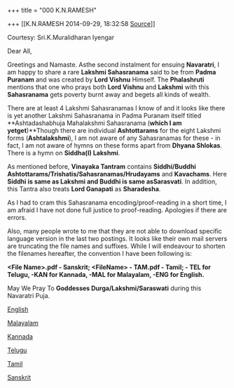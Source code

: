 +++
title = "000 K.N.RAMESH"

+++
[[K.N.RAMESH	2014-09-29, 18:32:58 [Source](https://groups.google.com/g/samskrita/c/xna1C2woWcU)]]



Courtesy: Sri.K.Muralidharan Iyengar  
  

Dear All,

  

Greetings and Namaste. Asthe second instalment for ensuing **Navaratri**, I am happy to share a rare **Lakshmi Sahasranama** said to be from **Padma Puranam** and was created by **Lord Vishnu** Himself. The **Phalashruti** mentions that one who prays both **Lord Vishnu** and **Lakshmi** with this **Sahasranama** gets poverty burnt away and begets all kinds of wealth.

  

There are at least 4 Lakshmi Sahasranamas I know of and it looks like there is yet another Lakshmi Sahasranama in Padma Puranam itself titled **Ashtadashabhuja Mahalakshmi Sahasranama (**which I am yetget**)**Though there are individual **Ashtottarams** for the eight Lakshmi forms (**Ashtalakshmi**), I am not aware of any Sahasranamas for these - in fact, I am not aware of hymns on these forms apart from **Dhyana Shlokas**. There is a hymn on **Siddha(I) Lakshmi**.

  

As mentioned before, **Vinayaka Tantram** contains **Siddhi/Buddhi Ashtottarams/Trishatis/Sahasranamas/Hrudayams** and **Kavachams**. Here **Siddhi is same as Lakshmi and Buddhi is same asSarasvati**. In addition, this Tantra also treats **Lord Ganapati** as **Sharadesha**.

  

As I had to cram this Sahasranama encoding/proof-reading in a short time, I am afraid I have not done full justice to proof-reading. Apologies if there are errors.

  

Also, many people wrote to me that they are not able to download specific language version in the last two postings. It looks like their own mail servers are truncating the file names and suffixes. While I will endeavour to shorten the filenames hereafter, the convention I have been following is:

  

**\<File Name>.pdf - Sanskrit; \<FileName> - TAM.pdf - Tamil; - TEL for Telugu, -KAN for Kannada, -MAL for Malayalam, -ENG for English.**

  

May We Pray To **Goddesses Durga/Lakshmi/Saraswati** during this Navaratri Puja.

  

[English](https://drive.google.com/file/d/0ByHsyol17T5XQXFzQWp2UUxtQ1VDa3NEM2w0V005TEZMQ040/edit?usp=sharing)  

[Malayalam](https://drive.google.com/file/d/0ByHsyol17T5XZ0lTM0pfNUYxX0JxNHZWRHJodTVHeEx1cklv/edit?usp=sharing)  

[Kannada](https://drive.google.com/file/d/0ByHsyol17T5XeVN0TjY4YmdLaVpOQk5UZG5xV3V5eWJzWk5R/edit?usp=sharing)  

[Telugu](https://drive.google.com/file/d/0ByHsyol17T5XT2JLdE92MXBtc01QM3U3dDFlZUVhb1UtQ2Fr/edit?usp=sharing)  

[Tamil](https://drive.google.com/file/d/0ByHsyol17T5Xb1NpWkNRVDdTYV9tdVNqN0hKT25fTU5tNWFV/edit?usp=sharing)  

[Sanskrit](https://drive.google.com/file/d/0ByHsyol17T5XaVdna1dlR0M5MWhrZm1rRU1iRURST2JTN1lJ/edit?usp=sharing)  

  

  

  

  

  

